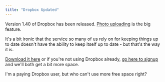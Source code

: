 ```yaml
---
title: "Dropbox Updated"
---
```

<p>Version 1.40 of Dropbox has been released. <a href="https://blog.dropbox.com/?p=1165">Photo uploading</a> is the big feature.</p>
<p>It's a bit ironic that the service so many of us rely on for keeping things up to date doesn't have the ability to keep itself up to date - but that's the way it is.</p>
<p><a href="https://www.dropbox.com/install">Download it here</a> or if you're not using Dropbox already, <a href="https://db.tt/czHe7sK">go here to signup</a> and we'll both get a bit more space.</p>
<p>I'm a paying Dropbox user, but who can't use more free space right?</p>
